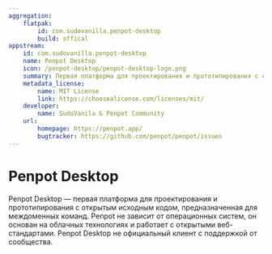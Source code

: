 ```yaml
---
aggregation:
    flatpak:
        id: com.sudovanilla.penpot-desktop
        build: offical
appstream:
    id: com.sudovanilla.penpot-desktop
    name: Penpot Desktop
    icon: /penpot-desktop/penpot-desktop-logo.png
    summary: Первая платформа для проектирования и прототипирования с открытым исходным кодом, предназначенная для междоменных команд.
    metadata_license:
        name: MIT License
        link: https://choosealicense.com/licenses/mit/
    developer:
        name: SudoVanila & Penpot Community
    url:
        homepage: https://penpot.app/
        bugtracker: https://github.com/penpot/penpot/issues
---
```


# Penpot Desktop

Penpot Desktop — первая платформа для проектирования и прототипирования с открытым исходным кодом, предназначенная для междоменных команд. Penpot не зависит от операционных систем, он основан на облачных технологиях и работает с открытыми веб-стандартами. Penpot Desktop не официальный клиент с поддержкой от сообщества.

<!--@include: @apps/_parts/install/content-flatpak.md-->
